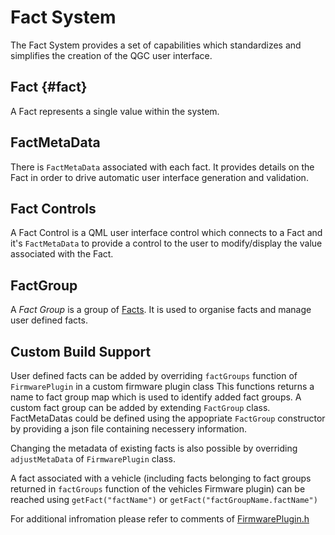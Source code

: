 # Fact System

The Fact System provides a set of capabilities which standardizes and simplifies the creation of the QGC user interface.

## Fact {#fact}

A Fact represents a single value within the system.

## FactMetaData

There is `FactMetaData` associated with each fact. It provides details on the Fact in order to drive automatic user interface generation and validation.

## Fact Controls

A Fact Control is a QML user interface control which connects to a Fact and it's `FactMetaData` to provide a control to the user to modify/display the value associated with the Fact.

## FactGroup

A *Fact Group* is a group of [Facts](#fact).
It is used to organise facts and manage user defined facts. 

## Custom Build Support

User defined facts can be added by overriding `factGroups` function of `FirmwarePlugin` in a custom firmware plugin class
This functions returns a name to fact group map which is used to identify added fact groups. A custom fact group can be added by extending `FactGroup` class.
FactMetaDatas could be defined using the appopriate `FactGroup` constructor by providing a json file containing necessery information.

Changing the metadata of existing facts is also possible by overriding `adjustMetaData` of `FirmwarePlugin` class.

A fact associated with a vehicle (including facts belonging to fact groups returned in `factGroups` function of the vehicles Firmware plugin) can be reached using `getFact("factName")` or `getFact("factGroupName.factName")`

For additional infromation please refer to comments of [FirmwarePlugin.h](https://github.com/mavlink/qgroundcontrol/blob/v4.0.8/src/FirmwarePlugin/FirmwarePlugin.h) 
